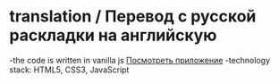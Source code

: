 # translation / Перевод с русской раскладки на английскую
-the code is written in vanilla js [Посмотреть приложение](https://artfront5.github.io/translation/)
-technology stack: HTML5, CSS3, JavaScript
